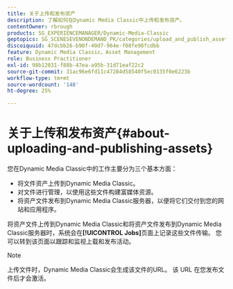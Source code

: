 ```yaml
---
title: 关于上传和发布资产
description: 了解如何在Dynamic Media Classic中上传和发布资产。
contentOwner: rbrough
products: SG_EXPERIENCEMANAGER/Dynamic-Media-Classic
geptopics: SG_SCENESEVENONDEMAND_PK/categories/upload_and_publish_assets
discoiquuid: 47dcbb26-b90f-40d7-964e-f08fe98fcdbb
feature: Dynamic Media Classic，Asset Management
role: Business Practitioner
exl-id: 98b12031-f88b-47ea-a95b-31d71eaf22c2
source-git-commit: 31ac96e6fd11c47284d58540f5ec0135f0e6223b
workflow-type: tm+mt
source-wordcount: '148'
ht-degree: 25%

---
```


# 关于上传和发布资产{#about-uploading-and-publishing-assets}

您在Dynamic Media Classic中的工作主要分为三个基本方面：

* 将文件资产上传到Dynamic Media Classic。
* 对文件进行管理，以使用这些文件构建富媒体资源。
* 将资产文件发布到Dynamic Media Classic服务器，以便将它们交付到您的网站和应用程序。

将资产文件上传到Dynamic Media Classic和将资产文件发布到Dynamic Media Classic服务器时，系统会在&#x200B;**[!UICONTROL Jobs]**&#x200B;页面上记录这些文件传输。 您可以转到该页面以跟踪和监视上载和发布活动。

>[!NOTE]
>
>上传文件时，Dynamic Media Classic会生成该文件的URL。 该 URL 在您发布文件后才会激活。

<!-- >[!NOTE]
>
>A new Instant Publish feature was made available shortly after the release of Dynamic Media Classic 6.0. This feature, which publishes assets immediately with one step, is being rolled out gradually, replacing the **[!UICONTROL Mark for Publish]** functionality. Some users will continue to see the current interface and functionality for a while, until they are included in the rollout. In addition, some assets will continue to use the “Mark for Publish” process for a while after the rollout. -->
